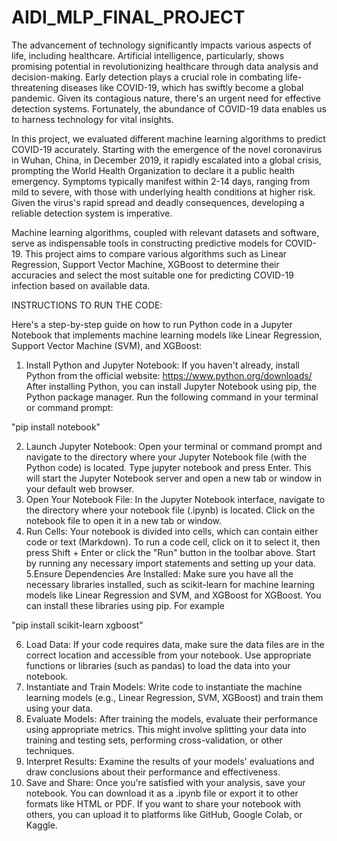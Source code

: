 # AIDI_MLP_FINAL_PROJECT

The advancement of technology significantly impacts various aspects of life, including healthcare. Artificial intelligence, particularly, shows promising potential in revolutionizing healthcare through data analysis and decision-making. Early detection plays a crucial role in combating life-threatening diseases like COVID-19, which has swiftly become a global pandemic. Given its contagious nature, there's an urgent need for effective detection systems. Fortunately, the abundance of COVID-19 data enables us to harness technology for vital insights.

In this project, we evaluated different machine learning algorithms to predict COVID-19 accurately. Starting with the emergence of the novel coronavirus in Wuhan, China, in December 2019, it rapidly escalated into a global crisis, prompting the World Health Organization to declare it a public health emergency. Symptoms typically manifest within 2-14 days, ranging from mild to severe, with those with underlying health conditions at higher risk. Given the virus's rapid spread and deadly consequences, developing a reliable detection system is imperative.

Machine learning algorithms, coupled with relevant datasets and software, serve as indispensable tools in constructing predictive models for COVID-19. This project aims to compare various algorithms such as Linear Regression, Support Vector Machine, XGBoost to determine their accuracies and select the most suitable one for predicting COVID-19 infection based on available data.

INSTRUCTIONS TO RUN THE CODE:

Here's a step-by-step guide on how to run Python code in a Jupyter Notebook that implements machine learning models like Linear Regression, Support Vector Machine (SVM), and XGBoost:

1. Install Python and Jupyter Notebook:
If you haven't already, install Python from the official website: https://www.python.org/downloads/
After installing Python, you can install Jupyter Notebook using pip, the Python package manager. Run the following command in your terminal or command prompt:

"pip install notebook"

2. Launch Jupyter Notebook:
Open your terminal or command prompt and navigate to the directory where your Jupyter Notebook file (with the Python code) is located.
Type jupyter notebook and press Enter. This will start the Jupyter Notebook server and open a new tab or window in your default web browser.
3. Open Your Notebook File:
In the Jupyter Notebook interface, navigate to the directory where your notebook file (.ipynb) is located.
Click on the notebook file to open it in a new tab or window.
4. Run Cells:
Your notebook is divided into cells, which can contain either code or text (Markdown). To run a code cell, click on it to select it, then press Shift + Enter or click the "Run" button in the toolbar above.
Start by running any necessary import statements and setting up your data.
5.Ensure Dependencies Are Installed:
Make sure you have all the necessary libraries installed, such as scikit-learn for machine learning models like Linear Regression and SVM, and XGBoost for XGBoost.
You can install these libraries using pip. For example

"pip install scikit-learn xgboost"

6. Load Data:
If your code requires data, make sure the data files are in the correct location and accessible from your notebook. Use appropriate functions or libraries (such as pandas) to load the data into your notebook.
7. Instantiate and Train Models:
Write code to instantiate the machine learning models (e.g., Linear Regression, SVM, XGBoost) and train them using your data.
8. Evaluate Models:
After training the models, evaluate their performance using appropriate metrics. This might involve splitting your data into training and testing sets, performing cross-validation, or other techniques.
9. Interpret Results:
Examine the results of your models' evaluations and draw conclusions about their performance and effectiveness.
10. Save and Share:
Once you're satisfied with your analysis, save your notebook. You can download it as a .ipynb file or export it to other formats like HTML or PDF.
If you want to share your notebook with others, you can upload it to platforms like GitHub, Google Colab, or Kaggle.


